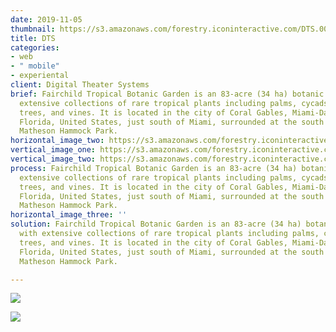 ```yaml
---
date: 2019-11-05
thumbnail: https://s3.amazonaws.com/forestry.iconinteractive.com/DTS.003.jpeg
title: DTS
categories:
- web
- " mobile"
- experiental
client: Digital Theater Systems
brief: Fairchild Tropical Botanic Garden is an 83-acre (34 ha) botanic garden, with
  extensive collections of rare tropical plants including palms, cycads, flowering
  trees, and vines. It is located in the city of Coral Gables, Miami-Dade County,
  Florida, United States, just south of Miami, surrounded at the south and west by
  Matheson Hammock Park.
horizontal_image_two: https://s3.amazonaws.com/forestry.iconinteractive.com/https://s3.amazonaws.com/forestry.iconinteractive.com/DTS.006.jpeg
vertical_image_one: https://s3.amazonaws.com/forestry.iconinteractive.com/https://s3.amazonaws.com/forestry.iconinteractive.com/vert-2.jpg
vertical_image_two: https://s3.amazonaws.com/forestry.iconinteractive.com/https://s3.amazonaws.com/forestry.iconinteractive.com/vert-2.jpg
process: Fairchild Tropical Botanic Garden is an 83-acre (34 ha) botanic garden, with
  extensive collections of rare tropical plants including palms, cycads, flowering
  trees, and vines. It is located in the city of Coral Gables, Miami-Dade County,
  Florida, United States, just south of Miami, surrounded at the south and west by
  Matheson Hammock Park.
horizontal_image_three: ''
solution: Fairchild Tropical Botanic Garden is an 83-acre (34 ha) botanic garden,
  with extensive collections of rare tropical plants including palms, cycads, flowering
  trees, and vines. It is located in the city of Coral Gables, Miami-Dade County,
  Florida, United States, just south of Miami, surrounded at the south and west by
  Matheson Hammock Park.

---
```

![](https://s3.amazonaws.com/forestry.iconinteractive.com/Panasonic.007.jpeg)

![](https://s3.amazonaws.com/forestry.iconinteractive.com/DTS.003.jpeg)